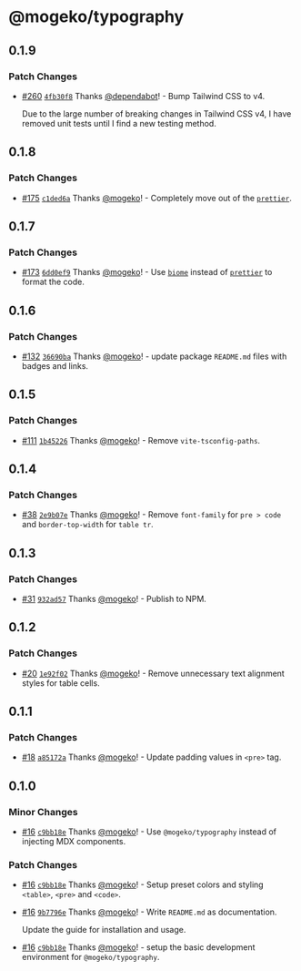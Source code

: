# @mogeko/typography

## 0.1.9

### Patch Changes

- [#260](https://github.com/mogeko/mogeko/pull/260) [`4fb30f8`](https://github.com/mogeko/mogeko/commit/4fb30f8a3f546b909406a258324158f8f0e98c58) Thanks [@dependabot](https://github.com/apps/dependabot)! - Bump Tailwind CSS to v4.

  Due to the large number of breaking changes in Tailwind CSS v4, I have removed unit tests until I find a new testing method.

## 0.1.8

### Patch Changes

- [#175](https://github.com/mogeko/mogeko/pull/175) [`c1ded6a`](https://github.com/mogeko/mogeko/commit/c1ded6a0a032b308c651699e7f9167a13eb8e90e) Thanks [@mogeko](https://github.com/mogeko)! - Completely move out of the [`prettier`](https://prettier.io).

## 0.1.7

### Patch Changes

- [#173](https://github.com/mogeko/mogeko/pull/173) [`6dd0ef9`](https://github.com/mogeko/mogeko/commit/6dd0ef90c26e9e7584f9d13d0752e4665d5eeda7) Thanks [@mogeko](https://github.com/mogeko)! - Use [`biome`](https://biomejs.dev) instead of [`prettier`](https://prettier.io) to format the code.

## 0.1.6

### Patch Changes

- [#132](https://github.com/mogeko/mogeko/pull/132) [`36690ba`](https://github.com/mogeko/mogeko/commit/36690bae69cb9f2054dac6a7217a18dd303f7cc2) Thanks [@mogeko](https://github.com/mogeko)! - update package `README.md` files with badges and links.

## 0.1.5

### Patch Changes

- [#111](https://github.com/mogeko/mogeko/pull/111) [`1b45226`](https://github.com/mogeko/mogeko/commit/1b45226dcce64ddb91c64d8ef8d36205f06e1bf7) Thanks [@mogeko](https://github.com/mogeko)! - Remove `vite-tsconfig-paths`.

## 0.1.4

### Patch Changes

- [#38](https://github.com/mogeko/mogeko/pull/38) [`2e9b07e`](https://github.com/mogeko/mogeko/commit/2e9b07e6f108613db99eb2e19fe029feb726edc1) Thanks [@mogeko](https://github.com/mogeko)! - Remove `font-family` for `pre > code` and `border-top-width` for `table tr`.

## 0.1.3

### Patch Changes

- [#31](https://github.com/mogeko/mogeko/pull/31) [`932ad57`](https://github.com/mogeko/mogeko/commit/932ad5761fb499d8488853f71b14d8f32a9316b7) Thanks [@mogeko](https://github.com/mogeko)! - Publish to NPM.

## 0.1.2

### Patch Changes

- [#20](https://github.com/mogeko/mogeko/pull/20) [`1e92f02`](https://github.com/mogeko/mogeko/commit/1e92f02ced9a57c8bd2567654ba7aef2053fa99e) Thanks [@mogeko](https://github.com/mogeko)! - Remove unnecessary text alignment styles for table cells.

## 0.1.1

### Patch Changes

- [#18](https://github.com/mogeko/mogeko/pull/18) [`a85172a`](https://github.com/mogeko/mogeko/commit/a85172a9511cc4c11de7c0ebb0232f6748c875a0) Thanks [@mogeko](https://github.com/mogeko)! - Update padding values in `<pre>` tag.

## 0.1.0

### Minor Changes

- [#16](https://github.com/mogeko/mogeko/pull/16) [`c9bb18e`](https://github.com/mogeko/mogeko/commit/c9bb18eb3ec4a5c2cc6a0372756d79671d5e0de5) Thanks [@mogeko](https://github.com/mogeko)! - Use `@mogeko/typography` instead of injecting MDX components.

### Patch Changes

- [#16](https://github.com/mogeko/mogeko/pull/16) [`c9bb18e`](https://github.com/mogeko/mogeko/commit/c9bb18eb3ec4a5c2cc6a0372756d79671d5e0de5) Thanks [@mogeko](https://github.com/mogeko)! - Setup preset colors and styling `<table>`, `<pre>` and `<code>`.

- [#16](https://github.com/mogeko/mogeko/pull/16) [`9b7796e`](https://github.com/mogeko/mogeko/commit/9b7796e5339ebd910fd84f29ce250416ff6cb82f) Thanks [@mogeko](https://github.com/mogeko)! - Write `README.md` as documentation.

  Update the guide for installation and usage.

- [#16](https://github.com/mogeko/mogeko/pull/16) [`c9bb18e`](https://github.com/mogeko/mogeko/commit/c9bb18eb3ec4a5c2cc6a0372756d79671d5e0de5) Thanks [@mogeko](https://github.com/mogeko)! - setup the basic development environment for `@mogeko/typography`.
